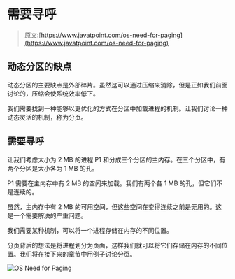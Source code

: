 # 需要寻呼

> 原文:[https://www.javatpoint.com/os-need-for-paging](https://www.javatpoint.com/os-need-for-paging)

## 动态分区的缺点

动态分区的主要缺点是外部碎片。虽然这可以通过压缩来消除，但是正如我们前面讨论的，压缩会使系统效率低下。

我们需要找到一种能够以更优化的方式在分区中加载进程的机制。让我们讨论一种动态灵活的机制，称为分页。

## 需要寻呼

让我们考虑大小为 2 MB 的进程 P1 和分成三个分区的主内存。在三个分区中，有两个分区是大小各为 1 MB 的孔。

P1 需要在主内存中有 2 MB 的空间来加载。我们有两个各 1 MB 的孔，但它们不是连续的。

虽然，主内存中有 2 MB 的可用空间，但这些空间在变得连续之前是无用的。这是一个需要解决的严重问题。

我们需要某种机制，可以将一个进程存储在内存的不同位置。

分页背后的想法是将进程划分为页面，这样我们就可以将它们存储在内存的不同位置。我们将在接下来的章节中用例子讨论分页。

![OS Need for Paging](../Images/9aded40dfd5ba77e759f322366ed2605.png)